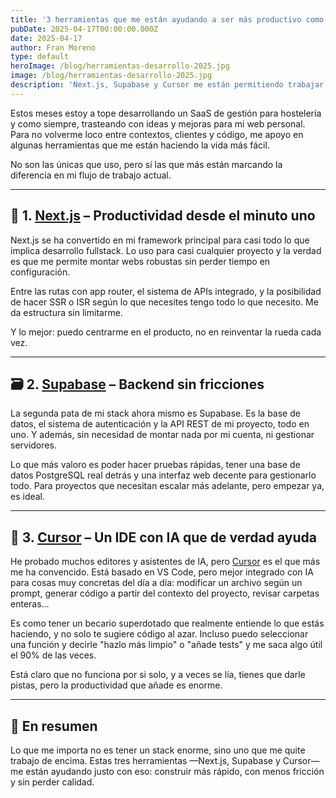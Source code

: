 ```yaml
---
title: '3 herramientas que me están ayudando a ser más productivo como desarrollador'
pubDate: 2025-04-17T00:00:00.000Z
date: 2025-04-17
author: Fran Moreno
type: default
heroImage: /blog/herramientas-desarrollo-2025.jpg
image: /blog/herramientas-desarrollo-2025.jpg
description: 'Next.js, Supabase y Cursor me están permitiendo trabajar más rápido, con menos fricción y mejor estructura. Aquí te cuento cómo las uso.'
---
```


Estos meses estoy a tope desarrollando un SaaS de gestión para hostelería y como siempre, trasteando con ideas y mejoras para mi web personal. Para no volverme loco entre contextos, clientes y código, me apoyo en algunas herramientas que me están haciendo la vida más fácil.

No son las únicas que uso, pero sí las que más están marcando la diferencia en mi flujo de trabajo actual.

---

## 🧱 1. [Next.js](https://nextjs.org/) – Productividad desde el minuto uno

Next.js se ha convertido en mi framework principal para casi todo lo que implica desarrollo fullstack. Lo uso para casi cualquier proyecto y la verdad es que me permite montar webs robustas sin perder tiempo en configuración.

Entre las rutas con app router, el sistema de APIs integrado, y la posibilidad de hacer SSR o ISR según lo que necesites tengo todo lo que necesito. Me da estructura sin limitarme.

Y lo mejor: puedo centrarme en el producto, no en reinventar la rueda cada vez.

---

## 🗃️ 2. [Supabase](https://supabase.com/) – Backend sin fricciones

La segunda pata de mi stack ahora mismo es Supabase. Es la base de datos, el sistema de autenticación y la API REST de mi proyecto, todo en uno. Y además, sin necesidad de montar nada por mi cuenta, ni gestionar servidores.

Lo que más valoro es poder hacer pruebas rápidas, tener una base de datos PostgreSQL real detrás y una interfaz web decente para gestionarlo todo. Para proyectos que necesitan escalar más adelante, pero empezar ya, es ideal.

---

## 🤖 3. [Cursor](https://www.cursor.so/) – Un IDE con IA que de verdad ayuda

He probado muchos editores y asistentes de IA, pero [Cursor](https://www.cursor.so/) es el que más me ha convencido. Está basado en VS Code, pero mejor integrado con IA para cosas muy concretas del día a día: modificar un archivo según un prompt, generar código a partir del contexto del proyecto, revisar carpetas enteras…

Es como tener un becario superdotado que realmente entiende lo que estás haciendo, y no solo te sugiere código al azar. Incluso puedo seleccionar una función y decirle "hazlo más limpio" o "añade tests" y me saca algo útil el 90% de las veces.

Está claro que no funciona por si solo, y a veces se lía, tienes que darle pistas, pero la productividad que añade es enorme.

---

## 💬 En resumen

Lo que me importa no es tener un stack enorme, sino uno que me quite trabajo de encima. Estas tres herramientas —Next.js, Supabase y Cursor— me están ayudando justo con eso: construir más rápido, con menos fricción y sin perder calidad.
